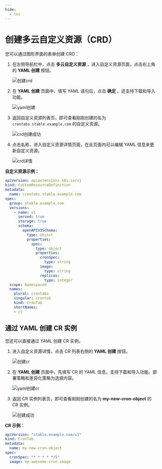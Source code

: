 ```yaml
---
hide:
  - toc
---
```


# 创建多云自定义资源（CRD）

您可以通过图形界面的表单创建 CRD：

1. 在左侧导航栏中，点击 __多云自定义资源__ ，进入自定义资源页面，点击右上角的 __YAML 创建__ 按钮。

    ![创建crd](https://docs.daocloud.io/daocloud-docs-images/docs/kairship/images/crd01.png)

2. 在 __YAML 创建__ 页面中，填写 YAML 语句后，点击 __确定__ 。还支持下载和导入功能。

    ![yaml创建](https://docs.daocloud.io/daocloud-docs-images/docs/kairship/images/crd02.png)

3. 返回自定义资源列表页，即可查看刚刚创建的名为 `crontabs.stable.example.com` 的自定义资源。

    ![crd创建成功](https://docs.daocloud.io/daocloud-docs-images/docs/kairship/images/crd03.png)

4. 点击名称，进入自定义资源详情页面，在此页面内可以编辑 YAML 信息来更新自定义资源。

    ![crd详情](https://docs.daocloud.io/daocloud-docs-images/docs/kairship/images/crd04.png)

**自定义资源示例：**

```yaml
apiVersion: apiextensions.k8s.io/v1
kind: CustomResourceDefinition
metadata:
  name: crontabs.stable.example.com
spec:
  group: stable.example.com
  versions:
    - name: v1
      served: true
      storage: true
      schema:
        openAPIV3Schema:
          type: object
          properties:
            spec:
              type: object
              properties:
                cronSpec:
                  type: string
                image:
                  type: string
                replicas:
                  type: integer
  scope: Namespaced
  names:
    plural: crontabs
    singular: crontab
    kind: CronTab
    shortNames:
    - ct
```

## 通过 YAML 创建 CR 实例

您还可以直接通过 YAML 创建 CR 实例。

1. 进入自定义资源详情，点击 CR 列表右侧的 __YAML 创建__ 按钮。

    ![创建cr](https://docs.daocloud.io/daocloud-docs-images/docs/kairship/images/crd05.png)

2. 在 __YAML 创建__ 页面中，先填写 CR 的 YAML 信息，支持下载和导入功能。部署策略和差异化策略为选填内容。

    ![yaml创建cr](../images/crd06.png)

3. 返回 CR 实例列表页，即可查看刚刚创建的名为 __my-new-cron-object__ 的 CR 实例。

    ![创建成功](https://docs.daocloud.io/daocloud-docs-images/docs/kairship/images/crd08.png)

**CR 示例：**

```yaml
apiVersion: "stable.example.com/v1"
kind: CronTab
metadata:
  name: my-new-cron-object
spec:
  cronSpec: "* * * * */5"
  image: my-awesome-cron-image
```
